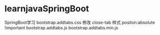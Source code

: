 # learnjavaSpringBoot
SpringBoot学习
bootstrap.addtabs.css 修改 close-tab 样式 positon:absolute !important
bootstrap.addtabs.js bootstrap.addtabs.min.js 

